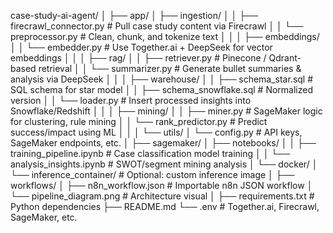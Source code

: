 case-study-ai-agent/
│
├── app/
│   ├── ingestion/
│   │   ├── firecrawl_connector.py      # Pull case study content via Firecrawl
│   │   └── preprocessor.py             # Clean, chunk, and tokenize text
│   │
│   ├── embeddings/
│   │   └── embedder.py                 # Use Together.ai + DeepSeek for vector embeddings
│   │
│   ├── rag/
│   │   ├── retriever.py                # Pinecone / Qdrant-based retrieval
│   │   └── summarizer.py              # Generate bullet summaries & analysis via DeepSeek
│   │
│   ├── warehouse/
│   │   ├── schema_star.sql            # SQL schema for star model
│   │   ├── schema_snowflake.sql       # Normalized version
│   │   └── loader.py                  # Insert processed insights into Snowflake/Redshift
│   │
│   ├── mining/
│   │   ├── miner.py                   # SageMaker logic for clustering, rule mining
│   │   └── rank_predictor.py          # Predict success/impact using ML
│   │
│   └── utils/
│       └── config.py                  # API keys, SageMaker endpoints, etc.
│
├── sagemaker/
│   ├── notebooks/
│   │   ├── training_pipeline.ipynb    # Case classification model training
│   │   └── analysis_insights.ipynb    # SWOT/segment mining analysis
│   └── docker/
│       └── inference_container/       # Optional: custom inference image
│
├── workflows/
│   ├── n8n_workflow.json              # Importable n8n JSON workflow
│   └── pipeline_diagram.png           # Architecture visual
│
├── requirements.txt                   # Python dependencies
├── README.md
└── .env                               # Together.ai, Firecrawl, SageMaker, etc.
